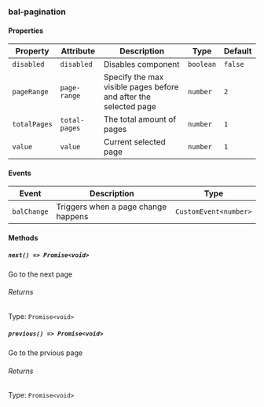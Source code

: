 ### bal-pagination


#### Properties

| Property     | Attribute     | Description                                                      | Type      | Default |
| ------------ | ------------- | ---------------------------------------------------------------- | --------- | ------- |
| `disabled`   | `disabled`    | Disables component                                               | `boolean` | `false` |
| `pageRange`  | `page-range`  | Specify the max visible pages before and after the selected page | `number`  | `2`     |
| `totalPages` | `total-pages` | The total amount of pages                                        | `number`  | `1`     |
| `value`      | `value`       | Current selected page                                            | `number`  | `1`     |


#### Events

| Event       | Description                         | Type                  |
| ----------- | ----------------------------------- | --------------------- |
| `balChange` | Triggers when a page change happens | `CustomEvent<number>` |


#### Methods

##### `next() => Promise<void>`

Go to the next page

###### Returns

Type: `Promise<void>`



##### `previous() => Promise<void>`

Go to the prvious page

###### Returns

Type: `Promise<void>`



